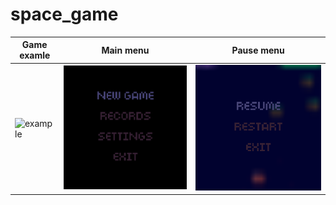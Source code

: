 # space_game

| Game examle                                 | Main menu                                     | Pause menu                                      |
| ------------------------------------------- | --------------------------------------------- | ----------------------------------------------- |
| ![example](game/assets/samples/sample1.gif) | ![mainmunu](game/assets/samples/mainmenu.png) | ![pausemunu](game/assets/samples/pausemenu.png) |


